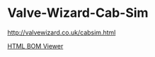 # Valve-Wizard-Cab-Sim
http://valvewizard.co.uk/cabsim.html

[HTML BOM Viewer](https://htmlpreview.github.io/?https://raw.githubusercontent.com/therealdjryan/Valve-Wizard-Cab-Sim/main/fab/htmlbom/ibom.html)
